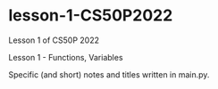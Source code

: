 # lesson-1-CS50P2022
Lesson 1 of CS50P 2022

Lesson 1 - Functions, Variables

Specific (and short) notes and titles written in main.py.
